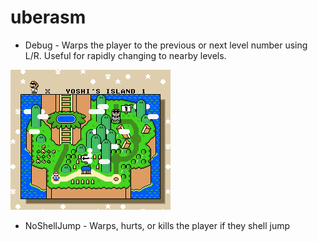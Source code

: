 # uberasm

- Debug - Warps the player to the previous or next level number using L/R. Useful for rapidly changing to nearby levels.

![](/docs/debug.gif)

- NoShellJump - Warps, hurts, or kills the player if they shell jump
